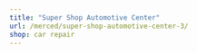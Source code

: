 ```yaml
---
title: "Super Shop Automotive Center"
url: /merced/super-shop-automotive-center-3/
shop: car repair
---
```

